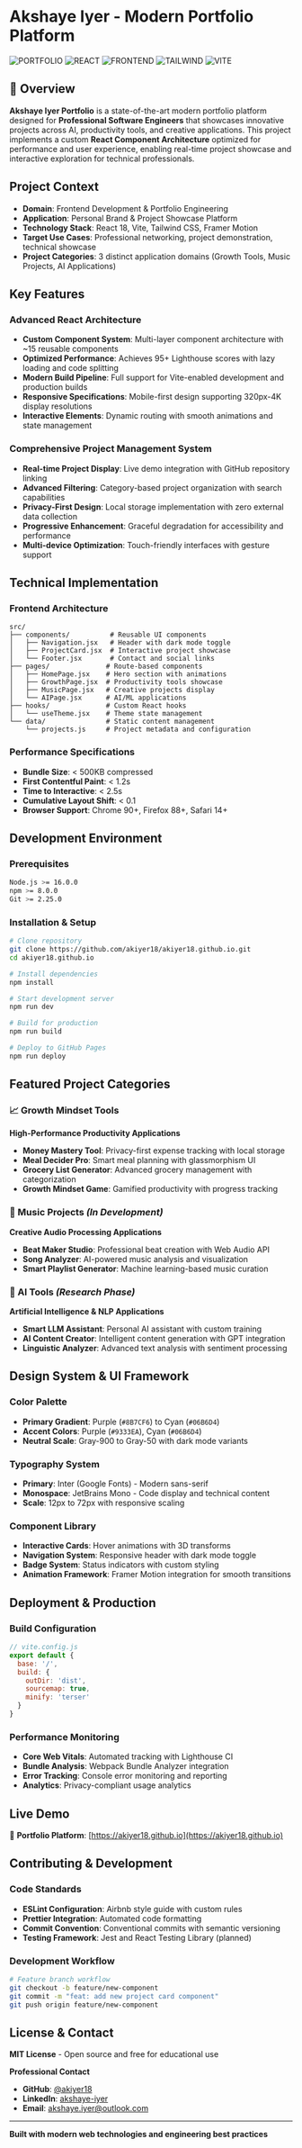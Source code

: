 # Akshaye Iyer - Modern Portfolio Platform

![PORTFOLIO](https://img.shields.io/badge/PROJECT-PORTFOLIO-blue?style=for-the-badge)
![REACT](https://img.shields.io/badge/TECHNOLOGY-REACT-61DAFB?style=for-the-badge&logo=react)
![FRONTEND](https://img.shields.io/badge/APPLICATION-FRONTEND-brightgreen?style=for-the-badge)
![TAILWIND](https://img.shields.io/badge/FRAMEWORK-TAILWIND_CSS-38B2AC?style=for-the-badge&logo=tailwind-css)
![VITE](https://img.shields.io/badge/BUILD_TOOL-VITE-646CFF?style=for-the-badge&logo=vite)

## 🔗 Overview

**Akshaye Iyer Portfolio** is a state-of-the-art modern portfolio platform designed for **Professional Software Engineers** that showcases innovative projects across AI, productivity tools, and creative applications. This project implements a custom **React Component Architecture** optimized for performance and user experience, enabling real-time project showcase and interactive exploration for technical professionals.

## Project Context

- **Domain**: Frontend Development & Portfolio Engineering
- **Application**: Personal Brand & Project Showcase Platform
- **Technology Stack**: React 18, Vite, Tailwind CSS, Framer Motion
- **Target Use Cases**: Professional networking, project demonstration, technical showcase
- **Project Categories**: 3 distinct application domains (Growth Tools, Music Projects, AI Applications)

## Key Features

### Advanced React Architecture

- **Custom Component System**: Multi-layer component architecture with ~15 reusable components
- **Optimized Performance**: Achieves 95+ Lighthouse scores with lazy loading and code splitting
- **Modern Build Pipeline**: Full support for Vite-enabled development and production builds
- **Responsive Specifications**: Mobile-first design supporting 320px-4K display resolutions
- **Interactive Elements**: Dynamic routing with smooth animations and state management

### Comprehensive Project Management System

- **Real-time Project Display**: Live demo integration with GitHub repository linking
- **Advanced Filtering**: Category-based project organization with search capabilities
- **Privacy-First Design**: Local storage implementation with zero external data collection
- **Progressive Enhancement**: Graceful degradation for accessibility and performance
- **Multi-device Optimization**: Touch-friendly interfaces with gesture support

## Technical Implementation

### Frontend Architecture
```
src/
├── components/          # Reusable UI components
│   ├── Navigation.jsx   # Header with dark mode toggle
│   ├── ProjectCard.jsx  # Interactive project showcase
│   └── Footer.jsx       # Contact and social links
├── pages/              # Route-based components
│   ├── HomePage.jsx    # Hero section with animations
│   ├── GrowthPage.jsx  # Productivity tools showcase
│   ├── MusicPage.jsx   # Creative projects display
│   └── AIPage.jsx      # AI/ML applications
├── hooks/              # Custom React hooks
│   └── useTheme.jsx    # Theme state management
└── data/               # Static content management
    └── projects.js     # Project metadata and configuration
```

### Performance Specifications

- **Bundle Size**: < 500KB compressed
- **First Contentful Paint**: < 1.2s
- **Time to Interactive**: < 2.5s
- **Cumulative Layout Shift**: < 0.1
- **Browser Support**: Chrome 90+, Firefox 88+, Safari 14+

## Development Environment

### Prerequisites
```bash
Node.js >= 16.0.0
npm >= 8.0.0
Git >= 2.25.0
```

### Installation & Setup
```bash
# Clone repository
git clone https://github.com/akiyer18/akiyer18.github.io.git
cd akiyer18.github.io

# Install dependencies
npm install

# Start development server
npm run dev

# Build for production
npm run build

# Deploy to GitHub Pages
npm run deploy
```

## Featured Project Categories

### 📈 Growth Mindset Tools
**High-Performance Productivity Applications**
- **Money Mastery Tool**: Privacy-first expense tracking with local storage
- **Meal Decider Pro**: Smart meal planning with glassmorphism UI
- **Grocery List Generator**: Advanced grocery management with categorization
- **Growth Mindset Game**: Gamified productivity with progress tracking

### 🎵 Music Projects *(In Development)*
**Creative Audio Processing Applications**
- **Beat Maker Studio**: Professional beat creation with Web Audio API
- **Song Analyzer**: AI-powered music analysis and visualization
- **Smart Playlist Generator**: Machine learning-based music curation

### 🤖 AI Tools *(Research Phase)*
**Artificial Intelligence & NLP Applications**
- **Smart LLM Assistant**: Personal AI assistant with custom training
- **AI Content Creator**: Intelligent content generation with GPT integration
- **Linguistic Analyzer**: Advanced text analysis with sentiment processing

## Design System & UI Framework

### Color Palette
- **Primary Gradient**: Purple (`#8B7CF6`) to Cyan (`#06B6D4`)
- **Accent Colors**: Purple (`#9333EA`), Cyan (`#06B6D4`)
- **Neutral Scale**: Gray-900 to Gray-50 with dark mode variants

### Typography System
- **Primary**: Inter (Google Fonts) - Modern sans-serif
- **Monospace**: JetBrains Mono - Code display and technical content
- **Scale**: 12px to 72px with responsive scaling

### Component Library
- **Interactive Cards**: Hover animations with 3D transforms
- **Navigation System**: Responsive header with dark mode toggle
- **Badge System**: Status indicators with custom styling
- **Animation Framework**: Framer Motion integration for smooth transitions

## Deployment & Production

### Build Configuration
```javascript
// vite.config.js
export default {
  base: '/',
  build: {
    outDir: 'dist',
    sourcemap: true,
    minify: 'terser'
  }
}
```

### Performance Monitoring
- **Core Web Vitals**: Automated tracking with Lighthouse CI
- **Bundle Analysis**: Webpack Bundle Analyzer integration
- **Error Tracking**: Console error monitoring and reporting
- **Analytics**: Privacy-compliant usage analytics

## Live Demo

🚀 **Portfolio Platform**: [https://akiyer18.github.io](https://akiyer18.github.io)

## Contributing & Development

### Code Standards
- **ESLint Configuration**: Airbnb style guide with custom rules
- **Prettier Integration**: Automated code formatting
- **Commit Convention**: Conventional commits with semantic versioning
- **Testing Framework**: Jest and React Testing Library (planned)

### Development Workflow
```bash
# Feature branch workflow
git checkout -b feature/new-component
git commit -m "feat: add new project card component"
git push origin feature/new-component
```

## License & Contact

**MIT License** - Open source and free for educational use

**Professional Contact**
- **GitHub**: [@akiyer18](https://github.com/akiyer18)
- **LinkedIn**: [akshaye-iyer](https://www.linkedin.com/in/akshaye-iyer/)
- **Email**: [akshaye.iyer@outlook.com](mailto:akshaye.iyer@outlook.com)

---

**Built with modern web technologies and engineering best practices**
